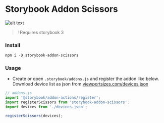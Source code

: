 # Storybook Addon Scissors
![alt text](https://raw.githubusercontent.com/PeterPanen/storybook-addon-scissors/master/assets/screenshot.png "screenshot")

> ! Requires storybook 3

### Install

```javascript
npm i -D storybook-addon-scissors
```

### Usage
- Create or open `.storybook/addons.js` and register the addon like below.
Download device list as json from [viewportsizes.com/devices.json](http://viewportsizes.com/devices.json)
```javascript
// addons.js
import '@storybook/addon-actions/register';
import registerScissors from 'storybook-addon-scissors';
import devices from './devices.json';

registerScissors(devices);
```
